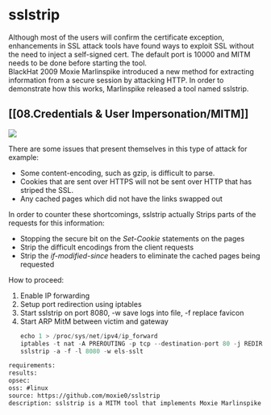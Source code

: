 # sslstrip

Although most of the users will confirm the certificate exception, enhancements in SSL attack tools have found ways to exploit SSL without the need to inject a self-signed cert. The default port is 10000 and MITM needs to be done before starting the tool.  
BlackHat 2009 Moxie Marlinspike introduced a new method for extracting information from a secure session by attacking HTTP. In order to demonstrate how this works, Marlinspike released a tool named sslstrip.

## [[08.Credentials & User Impersonation/MITM]]
![](/Images/Tools/4618cef1-9c6f-41a2-b7ba-bd5e41ff22ad.png)

There are some issues that present themselves in this type of attack for example:

*   Some content-encoding, such as gzip, is difficult to parse.
*   Cookies that are sent over HTTPS will not be sent over HTTP that has striped the SSL.
*   Any cached pages which did not have the links swapped out

In order to counter these shortcomings, sslstrip actually Strips parts of the requests for this information:

*   Stopping the secure bit on the _Set-Cookie_ statements on the pages
*   Strip the difficult encodings from the client requests
*   Strip the _if-modified-since_ headers to eliminate the cached pages being requested

How to proceed:

1.  Enable IP forwarding
2.  Setup port redirection using iptables
3.  Start sslstrip on port 8080, -w save logs into file, -f replace favicon
4.  Start ARP MitM between victim and gateway
    ```java
    echo 1 > /proc/sys/net/ipv4/ip_forward
    iptables -t nat -A PREROUTING -p tcp --destination-port 80 -j REDIRECT --to-ports 8080
    sslstrip -a -f -l 8080 -w els-sslt
    ```


```meta
requirements: 
results: 
opsec: 
oss: #linux
source: https://github.com/moxie0/sslstrip
description: sslstrip is a MITM tool that implements Moxie Marlinspike's SSL stripping attacks.
```